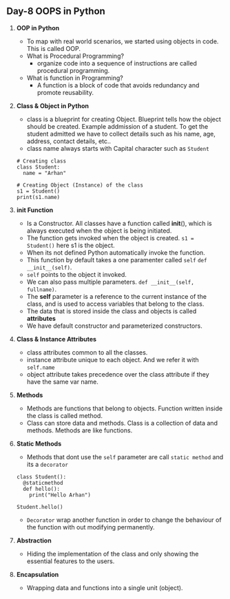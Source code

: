 ## Day-8 OOPS in Python

1. **OOP in Python**
   - To map with real world scenarios, we started using objects in code. This is called OOP.
   - What is Procedural Programming?
     - organize code into a sequence of instructions are called procedural programming.
   - What is function in Programming?
     -  A function is a block of code that avoids redundancy and promote reusability.

2. **Class & Object in Python**
   - class is a blueprint for creating Object. Blueprint tells how the object should be created. Example addmission of a student. To get the student admitted we have to collect details such as his name, age, address, contact details, etc..
   - class name always starts with Capital character such as `Student`
   ```
   # Creating class
   class Student:
     name = "Arhan"
   ```
   ```
   # Creating Object (Instance) of the class
   s1 = Student()
   print(s1.name)
   ```

3. **__init__ Function**
   - Is a Constructor. All classes have a function called __init__(), which is always executed when the object is being initiated.
   - The function gets invoked when the object is created. `s1 = Student()` here s1 is the object.
   - When its not defined Python automatically invoke the function.
   - This function by default takes a one paramenter called `self` `def __init__(self)`.
   - `self` points to the object it invoked.
   - We can also pass multiple parameters. `def __init__(self, fullname)`.
   - The **self** parameter is a reference to the current instance of the class, and is used to access variables that belong to the class.
   - The data that is stored inside the class and objects is called **attributes**
   - We have default constructor and parameterized constructors.
  
4. **Class & Instance Attributes**
   - class attributes common to all the classes.
   - instance attribute unique to each object. And we refer it with `self.name`
   - object attribute takes precedence over the class attribute if they have the same var name.

5. **Methods**
   - Methods are functions that belong to objects. Function written inside the class is called method.
   - Class can store data and methods. Class is a collection of data and methods. Methods are like functions.
  
6. **Static Methods**
   - Methods that dont use the `self` parameter are call `static method` and its a `decorator`
   ```
   class Student():
     @staticmethod
     def hello():
       print("Hello Arhan")

   Student.hello()
   ```
   - `Decorator` wrap another function in order to change the behaviour of the function with out modifying permanently.
  
7. **Abstraction**
   - Hiding the implementation of the class and only showing the essential features to the users.
  
8. **Encapsulation**
   - Wrapping data and functions into a single unit (object).
